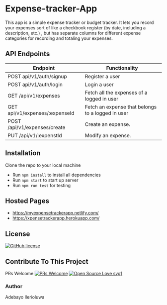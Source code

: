 # Expense-tracker-App
This app is a simple expense tracker or budget tracker. It lets you record your expenses sort of like a checkbook register (by date, including a description, etc.) , but has separate columns for different expense categories for recording and totaling your expenses.




## API Endpoints
| Endpoint | Functionality |
| ----------- | ----------- |
| POST api/v1/auth/signup | Register a user |
| POST api/v1/auth/login | Login a user |
| GET /api/v1/expenses | Fetch all the expenses of a logged in user |
| GET api/v1/expenses/:expenseId| Fetch an expense that belongs to a logged in user |
| POST /api/v1/expenses/create | Create an expense. |
| PUT /api/v1/:expenstId | Modify an expense. |


## Installation
Clone the repo to your local machine 
- Run `npm install` to install all dependencies
- Run `npm start` to start up server
- Run `npm run test` for testing 

## Hosted Pages
- https://myexpensetrackerapp.netlify.com/
- https://xpensetrackerapp.herokuapp.com/


## License
[![GitHub license](https://img.shields.io/github/license/Naereen/StrapDown.js.svg)](https://github.com/Naereen/StrapDown.js/blob/master/LICENSE)

## Contribute To This Project
PRs Welcome 
[![PRs Welcome](https://img.shields.io/badge/PRs-welcome-brightgreen.svg?style=flat-square)](http://makeapullrequest.com)
[![Open Source Love svg1](https://badges.frapsoft.com/os/v1/open-source.svg?v=103)](https://github.com/ellerbrock/open-source-badges/)

### Author
 Adebayo Ilerioluwa
